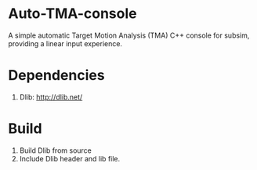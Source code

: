 # Auto-TMA-console
A simple automatic Target Motion Analysis (TMA) C++ console for subsim, providing a linear input experience.

# Dependencies
1. Dlib: http://dlib.net/

# Build
1. Build Dlib from source
2. Include Dlib header and lib file.

